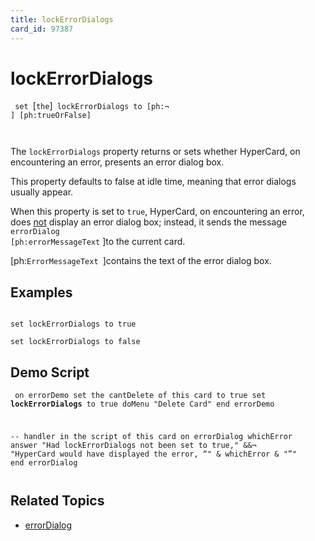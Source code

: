```yaml
---
title: lockErrorDialogs
card_id: 97387
---
```


# lockErrorDialogs

<code> set </code>[<code>the</code>]<code> lockErrorDialogs to [ph:¬  ]                [ph:trueOrFalse]

</code>The <code>lockErrorDialogs</code> property returns or sets whether HyperCard, on encountering an error, presents an error dialog box.

This property defaults to false at idle time, meaning that error dialogs usually appear. 

 When this property is set to <code>true</code>, HyperCard, on encountering an error, does <u>not</u> display an error dialog box; instead, it sends the message <code>errorDialog [ph:errorMessageText</code> ]to the current card.

[ph:<code>ErrorMessageText </code>]contains the text of the error dialog box. 


## Examples

```

set lockErrorDialogs to true

set lockErrorDialogs to false
```

## Demo Script

<code><pre>
on errorDemo
  set the cantDelete of this card to true
  set <b>lockErrorDialogs</b> to true
  doMenu "Delete Card"
end errorDemo

-- handler in the script of this card
on errorDialog whichError
  answer "Had lockErrorDialogs not been set to true," &&¬
  "HyperCard would have displayed the error, “" & whichError & "”"
end errorDialog
</pre></code>

## Related Topics

* [errorDialog](/HyperTalkReference/systemmessages/errorDialog)
